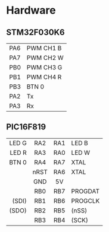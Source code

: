 # Hardware


## STM32F030K6

|  |  |
|---|---|
| PA6 | PWM CH1 B |
| PA7 | PWM CH2 W |
| PB0 | PWM CH3 G |
| PB1 | PWM CH4 R |
| PB3 | BTN 0 |
| PA2 | Tx |
| PA3 | Rx |

## PIC16F819

|  |  |  |  |
|---:|:---:|:---:|:---|
| LED G | RA2 | RA1 | LED B |
| LED R | RA3 | RA0 | LED W |
| BTN 0 | RA4 | RA7 | XTAL |
|  | nRST | RA6 | XTAL |
|  | GND | 5V |  |
|  | RB0 | RB7 | PROGDAT |
| (SDI) | RB1 | RB6 | PROGCLK |
| (SDO) | RB2 | RB5 | (nSS) |
|  | RB3 | RB4 | (SCK) |
